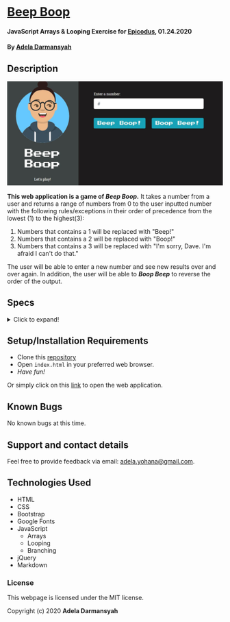 # [Beep Boop](https://github.com/ayohana/beep-boop.git/)

#### JavaScript Arrays & Looping Exercise for [Epicodus](https://www.epicodus.com/), 01.24.2020

#### By [**Adela Darmansyah**](https://ayohana.github.io/portfolio/)

## Description

![An screenshot of Beep Boop's homepage](/img/homepage.jpg/)

**This web application is a game of _Beep Boop_.** It takes a number from a user and returns a range of numbers from 0 to the user inputted number with the following rules/exceptions in their order of precedence from the lowest (1) to the highest(3):

1. Numbers that contains a 1 will be replaced with "Beep!"
2. Numbers that contains a 2 will be replaced with "Boop!"
3. Numbers that contains a 3 will be replaced with "I'm sorry, Dave. I'm afraid I can't do that."

The user will be able to enter a new number and see new results over and over again. In addition, the user will be able to **_Boop Beep_** to reverse the order of the output.

## Specs

<details>
  <summary>Click to expand!</summary>

| Spec | Input | Output |
| :-------------     | :------------- | :------------- |
| **Homepage** | User accesses index.html | Homepage with user input form |
| **Program Gathers User Input** | "5" | `Console:` "5" |
| **Program Shows the Return Output** | "5" | "5" |
| **Program Returns a Range of Numbers from 0 to User Inputted Number**| "5" | "0, 1, 2, 3, 4, 5" |
| **Program Applies Rule #1: Replaces Numbers Containing a "1" with "Beep!"**| "1" | "0, Beep!" |
| **Program Applies Rule #2: Replaces Numbers Containing a "2" with "Boop!"**| "2" | "0, Beep!, Boop!" |
| **Program Applies Rule #3: Replaces Numbers Containing a "3" with "I'm sorry, Dave. I'm afraid I can't do that."**| "3" | "0, Beep!, Boop!, I'm sorry, Dave. I'm afraid I can't do that." |
| **Program Applies Precedence Levels to the Rules: <br> &nbsp;&nbsp; #1 (Lowest) <br> &nbsp;&nbsp; #2 (Middle) <br> &nbsp;&nbsp; #3 (Highest)**| "13" | "0, Beep!, Boop!, I'm sorry, Dave. I'm afraid I can't do that., 4, 5, 6, 7, 8, 9, Beep!, Beep!, Boop!, I'm sorry, Dave. I'm afraid I can't do that." |
| **Program Allows User to Reverse the Output"**| "3" | "I'm sorry, Dave. I'm afraid I can't do that., Boop!, Beep!, 0" |
</details>

## Setup/Installation Requirements

* Clone this [repository](https://github.com/ayohana/beep-boop.git/)
* Open `index.html` in your preferred web browser.
* _Have fun!_

Or simply click on this [link](https://ayohana.github.io/beep-boop/) to open the web application.

## Known Bugs

No known bugs at this time.

## Support and contact details

Feel free to provide feedback via email: adela.yohana@gmail.com.

## Technologies Used

* HTML
* CSS
* Bootstrap
* Google Fonts
* JavaScript
  - Arrays
  - Looping
  - Branching
* jQuery
* Markdown

### License

This webpage is licensed under the MIT license.

Copyright (c) 2020 **Adela Darmansyah**